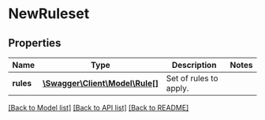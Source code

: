 # NewRuleset

## Properties
Name | Type | Description | Notes
------------ | ------------- | ------------- | -------------
**rules** | [**\Swagger\Client\Model\Rule[]**](Rule.md) | Set of rules to apply. | 

[[Back to Model list]](../README.md#documentation-for-models) [[Back to API list]](../README.md#documentation-for-api-endpoints) [[Back to README]](../README.md)


